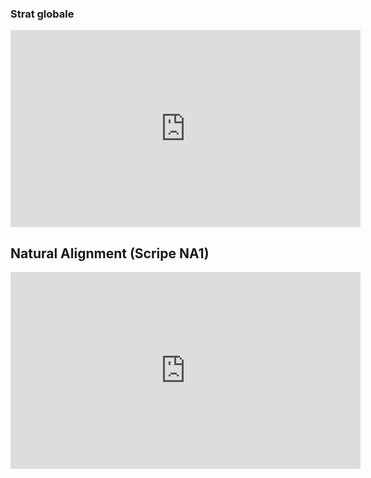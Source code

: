 ### Strat globale
<iframe width="560" height="315" src="https://www.youtube.com/embed/Pr4AbFgZTA8" title="YouTube video player" frameborder="0" allow="accelerometer; autoplay; clipboard-write; encrypted-media; gyroscope; picture-in-picture" allowfullscreen></iframe>

## Natural Alignment (Scripe NA1)
<iframe width="560" height="315" src="https://www.youtube.com/embed/jzTot-FozsA" title="YouTube video player" frameborder="0" allow="accelerometer; autoplay; clipboard-write; encrypted-media; gyroscope; picture-in-picture" allowfullscreen></iframe>
